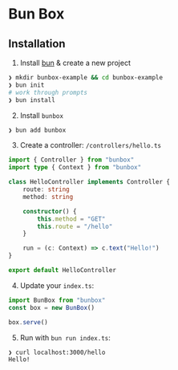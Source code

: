 # Bun Box

## Installation

1. Install [bun](https://bun.sh) & create a new project

```sh
❯ mkdir bunbox-example && cd bunbox-example
❯ bun init
# work through prompts
❯ bun install
```

2. Install `bunbox`

```sh
❯ bun add bunbox
```

3. Create a controller: `/controllers/hello.ts`

```ts
import { Controller } from "bunbox"
import type { Context } from "bunbox"

class HelloController implements Controller {
    route: string
    method: string

    constructor() {
        this.method = "GET"
        this.route = "/hello"
    }

    run = (c: Context) => c.text("Hello!")
}

export default HelloController
```

4. Update your `index.ts`:

```ts
import BunBox from "bunbox"
const box = new BunBox()

box.serve()
```

5. Run with `bun run index.ts`:

```sh
❯ curl localhost:3000/hello
Hello!
```
